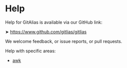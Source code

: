 # Help

Help for GitAlias is available via our GitHub link:

➤ https://www.github.com/gitlias/gitlias

We welcome feedback, or issue reports, or pull requests.

Help with specific areas:

* [awk](awk/)
